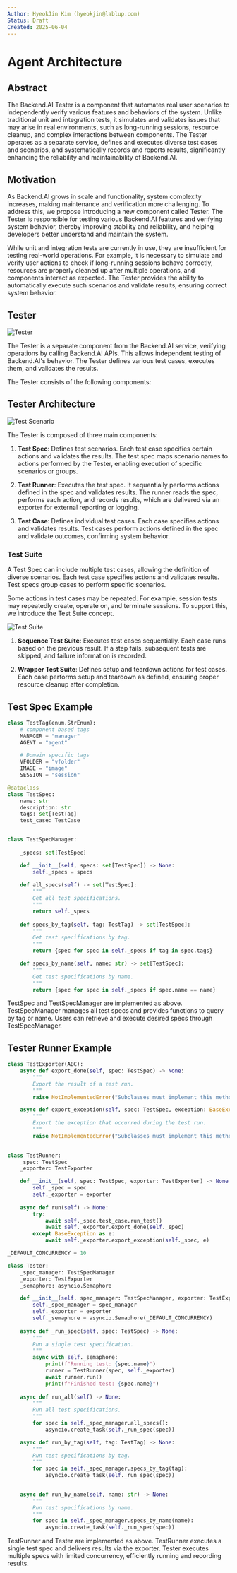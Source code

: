 ```yaml
---
Author: HyeokJin Kim (hyeokjin@lablup.com)
Status: Draft
Created: 2025-06-04
---
```


# Agent Architecture

## Abstract

The Backend.AI Tester is a component that automates real user scenarios to independently verify various features and behaviors of the system. Unlike traditional unit and integration tests, it simulates and validates issues that may arise in real environments, such as long-running sessions, resource cleanup, and complex interactions between components. The Tester operates as a separate service, defines and executes diverse test cases and scenarios, and systematically records and reports results, significantly enhancing the reliability and maintainability of Backend.AI.

## Motivation

As Backend.AI grows in scale and functionality, system complexity increases, making maintenance and verification more challenging. To address this, we propose introducing a new component called Tester. The Tester is responsible for testing various Backend.AI features and verifying system behavior, thereby improving stability and reliability, and helping developers better understand and maintain the system.

While unit and integration tests are currently in use, they are insufficient for testing real-world operations. For example, it is necessary to simulate and verify user actions to check if long-running sessions behave correctly, resources are properly cleaned up after multiple operations, and components interact as expected. The Tester provides the ability to automatically execute such scenarios and validate results, ensuring correct system behavior.

## Tester

![Tester](./1004/tester-basic.svg)

The Tester is a separate component from the Backend.AI service, verifying operations by calling Backend.AI APIs. This allows independent testing of Backend.AI's behavior. The Tester defines various test cases, executes them, and validates the results.

The Tester consists of the following components:

## Tester Architecture

![Test Scenario](./1004/tester-architecture.png)

The Tester is composed of three main components:

1. **Test Spec**: Defines test scenarios. Each test case specifies certain actions and validates the results. The test spec maps scenario names to actions performed by the Tester, enabling execution of specific scenarios or groups.

2. **Test Runner**: Executes the test spec. It sequentially performs actions defined in the spec and validates results. The runner reads the spec, performs each action, and records results, which are delivered via an exporter for external reporting or logging.

3. **Test Case**: Defines individual test cases. Each case specifies actions and validates results. Test cases perform actions defined in the spec and validate outcomes, confirming system behavior.

### Test Suite

A Test Spec can include multiple test cases, allowing the definition of diverse scenarios. Each test case specifies actions and validates results. Test specs group cases to perform specific scenarios.

Some actions in test cases may be repeated. For example, session tests may repeatedly create, operate on, and terminate sessions. To support this, we introduce the Test Suite concept.

![Test Suite](./1004/test-suite.png)

1. **Sequence Test Suite**: Executes test cases sequentially. Each case runs based on the previous result. If a step fails, subsequent tests are skipped, and failure information is recorded.

2. **Wrapper Test Suite**: Defines setup and teardown actions for test cases. Each case performs setup and teardown as defined, ensuring proper resource cleanup after completion.

## Test Spec Example

```python
class TestTag(enum.StrEnum):
    # component based tags
    MANAGER = "manager"
    AGENT = "agent"

    # Domain specific tags
    VFOLDER = "vfolder"
    IMAGE = "image"
    SESSION = "session"

@dataclass
class TestSpec:
    name: str
    description: str
    tags: set[TestTag]
    test_case: TestCase


class TestSpecManager:
    
    _specs: set[TestSpec]

    def __init__(self, specs: set[TestSpec]) -> None:
        self._specs = specs
    
    def all_specs(self) -> set[TestSpec]:
        """
        Get all test specifications.
        """
        return self._specs
    
    def specs_by_tag(self, tag: TestTag) -> set[TestSpec]:
        """
        Get test specifications by tag.
        """
        return {spec for spec in self._specs if tag in spec.tags}

    def specs_by_name(self, name: str) -> set[TestSpec]:
        """
        Get test specifications by name.
        """
        return {spec for spec in self._specs if spec.name == name}
```

TestSpec and TestSpecManager are implemented as above. TestSpecManager manages all test specs and provides functions to query by tag or name. Users can retrieve and execute desired specs through TestSpecManager.

## Tester Runner Example

```python
class TestExporter(ABC):
    async def export_done(self, spec: TestSpec) -> None:
        """
        Export the result of a test run.
        """
        raise NotImplementedError("Subclasses must implement this method.")

    async def export_exception(self, spec: TestSpec, exception: BaseException) -> None:
        """
        Export the exception that occurred during the test run.
        """
        raise NotImplementedError("Subclasses must implement this method.")
    

class TestRunner:
    _spec: TestSpec
    _exporter: TestExporter

    def __init__(self, spec: TestSpec, exporter: TestExporter) -> None:
        self._spec = spec
        self._exporter = exporter
    
    async def run(self) -> None:
        try:
            await self._spec.test_case.run_test()
            await self._exporter.export_done(self._spec)
        except BaseException as e:
            await self._exporter.export_exception(self._spec, e)

_DEFAULT_CONCURRENCY = 10

class Tester:
    _spec_manager: TestSpecManager
    _exporter: TestExporter
    _semaphore: asyncio.Semaphore

    def __init__(self, spec_manager: TestSpecManager, exporter: TestExporter) -> None:
        self._spec_manager = spec_manager
        self._exporter = exporter
        self._semaphore = asyncio.Semaphore(_DEFAULT_CONCURRENCY)
    
    async def _run_spec(self, spec: TestSpec) -> None:
        """
        Run a single test specification.
        """
        async with self._semaphore:
            print(f"Running test: {spec.name}")
            runner = TestRunner(spec, self._exporter)
            await runner.run()
            print(f"Finished test: {spec.name}")
        
    async def run_all(self) -> None:
        """
        Run all test specifications.
        """
        for spec in self._spec_manager.all_specs():
            asyncio.create_task(self._run_spec(spec))

    async def run_by_tag(self, tag: TestTag) -> None:
        """
        Run test specifications by tag.
        """
        for spec in self._spec_manager.specs_by_tag(tag):
            asyncio.create_task(self._run_spec(spec))

        
    async def run_by_name(self, name: str) -> None:
        """
        Run test specifications by name.
        """
        for spec in self._spec_manager.specs_by_name(name):
            asyncio.create_task(self._run_spec(spec))
```

TestRunner and Tester are implemented as above. TestRunner executes a single test spec and delivers results via the exporter. Tester executes multiple specs with limited concurrency, efficiently running and recording results.
